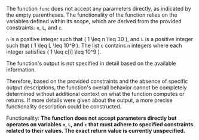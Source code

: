 The function `func` does not accept any parameters directly, as indicated by the empty parentheses. The functionality of the function relies on the variables defined within its scope, which are derived from the provided constraints: `n`, `L`, and `c`. 

`n` is a positive integer such that \( 1 \leq n \leq 30 \), and `L` is a positive integer such that \( 1 \leq L \leq 10^9 \). The list `c` contains `n` integers where each integer satisfies \( 1 \leq c[i] \leq 10^9 \).

The function's output is not specified in detail based on the available information. 

Therefore, based on the provided constraints and the absence of specific output descriptions, the function's overall behavior cannot be completely determined without additional context on what the function computes or returns. If more details were given about the output, a more precise functionality description could be constructed.

Functionality: **The function does not accept parameters directly but operates on variables `n`, `L`, and `c` that must adhere to specified constraints related to their values. The exact return value is currently unspecified.**